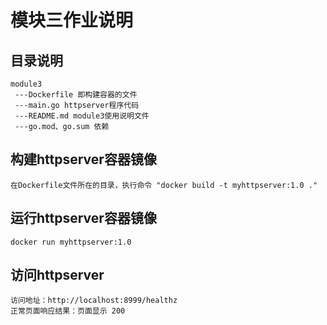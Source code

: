 # 模块三作业说明

## 目录说明
```
module3 
 ---Dockerfile 即构建容器的文件 
 ---main.go httpserver程序代码 
 ---README.md module3使用说明文件
 ---go.mod、go.sum 依赖
```
## 构建httpserver容器镜像
```
在Dockerfile文件所在的目录，执行命令 "docker build -t myhttpserver:1.0 ."
```
## 运行httpserver容器镜像
```
docker run myhttpserver:1.0
```
## 访问httpserver
```
访问地址：http://localhost:8999/healthz
正常页面响应结果：页面显示 200
```
